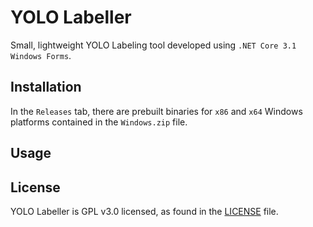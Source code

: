 # YOLO Labeller
Small, lightweight YOLO Labeling tool developed using `.NET Core 3.1 Windows Forms`.

## Installation
In the `Releases` tab, there are prebuilt binaries for `x86` and `x64` Windows platforms contained in the `Windows.zip` file.
## Usage
## License
YOLO Labeller is GPL v3.0 licensed, as found in the [LICENSE](LICENSE) file.

